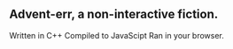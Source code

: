 Advent-err, a non-interactive fiction.
---

Written in C++
Compiled to JavaScipt
Ran in your browser.
